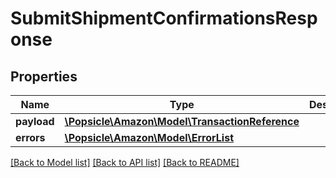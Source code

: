 # SubmitShipmentConfirmationsResponse

## Properties
Name | Type | Description | Notes
------------ | ------------- | ------------- | -------------
**payload** | [**\Popsicle\Amazon\Model\TransactionReference**](TransactionReference.md) |  | [optional] 
**errors** | [**\Popsicle\Amazon\Model\ErrorList**](ErrorList.md) |  | [optional] 

[[Back to Model list]](../../README.md#documentation-for-models) [[Back to API list]](../../README.md#documentation-for-api-endpoints) [[Back to README]](../../README.md)

